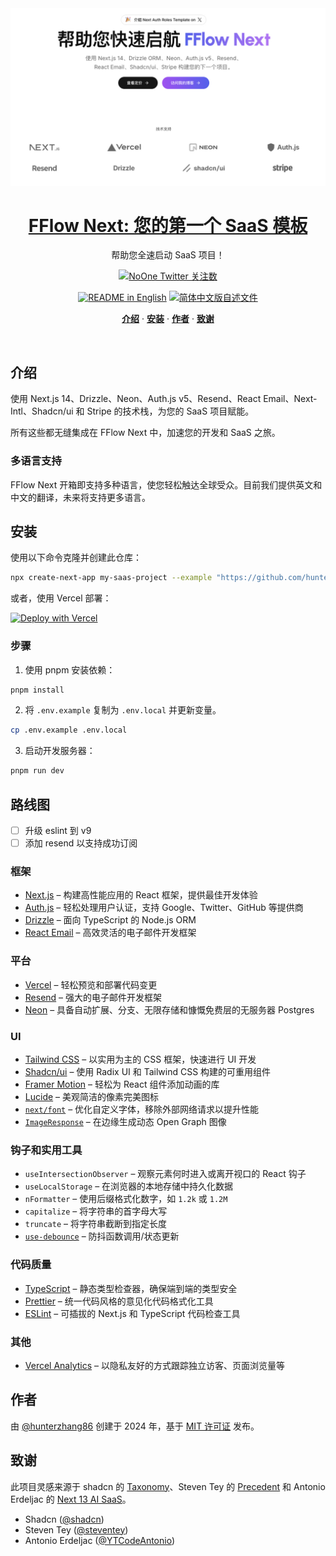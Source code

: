 <a href="https://next-saas-stripe-starter.vercel.app">
  <img alt="FFlow Next" src="public/_static/og_zh.jpg">
  <h1 align="center">FFlow Next: 您的第一个 SaaS 模板</h1>
</a>

<p align="center">
  帮助您全速启动 SaaS 项目！
</p>

<p align="center">
  <a href="https://twitter.com/hunterzhang86">
    <img src="https://img.shields.io/twitter/follow/hunterzhang86?style=flat&label=hunterzhang86&logo=twitter&color=0bf&logoColor=fff" alt="NoOne Twitter 关注数" />
  </a>
</p>

<p align="center">
  <a href="./README.md"><img alt="README in English" src="https://img.shields.io/badge/English-d9d9d9"></a>
  <a href="./README_CN.md"><img alt="简体中文版自述文件" src="https://img.shields.io/badge/简体中文-d9d9d9"></a>
</p>

<p align="center">
  <a href="#introduction"><strong>介绍</strong></a> ·
  <a href="#installation"><strong>安装</strong></a> ·
  <a href="#author"><strong>作者</strong></a> ·
  <a href="#credits"><strong>致谢</strong></a>
</p>
<br/>

## 介绍

使用 Next.js 14、Drizzle、Neon、Auth.js v5、Resend、React Email、Next-Intl、Shadcn/ui 和 Stripe 的技术栈，为您的 SaaS 项目赋能。

所有这些都无缝集成在 FFlow Next 中，加速您的开发和 SaaS 之旅。

### 多语言支持

FFlow Next 开箱即支持多种语言，使您轻松触达全球受众。目前我们提供英文和中文的翻译，未来将支持更多语言。

## 安装

使用以下命令克隆并创建此仓库：

```bash
npx create-next-app my-saas-project --example "https://github.com/hunterzhang86/fflow-next"
```

或者，使用 Vercel 部署：

[![Deploy with Vercel](https://vercel.com/button)](https://vercel.com/new/clone?repository-url=https%3A%2F%2Fgithub.com%2Fhunterzhang86%2Ffflow-next)

### 步骤

1. 使用 pnpm 安装依赖：

```sh
pnpm install
```

2. 将 `.env.example` 复制为 `.env.local` 并更新变量。

```sh
cp .env.example .env.local
```

3. 启动开发服务器：

```sh
pnpm run dev
```

## 路线图
- [ ] 升级 eslint 到 v9
- [ ] 添加 resend 以支持成功订阅

### 框架

- [Next.js](https://nextjs.org/) – 构建高性能应用的 React 框架，提供最佳开发体验
- [Auth.js](https://authjs.dev/) – 轻松处理用户认证，支持 Google、Twitter、GitHub 等提供商
- [Drizzle](https://orm.drizzle.team/) – 面向 TypeScript 的 Node.js ORM
- [React Email](https://react.email/) – 高效灵活的电子邮件开发框架

### 平台

- [Vercel](https://vercel.com/) – 轻松预览和部署代码变更
- [Resend](https://resend.com/) – 强大的电子邮件开发框架
- [Neon](https://neon.tech/) – 具备自动扩展、分支、无限存储和慷慨免费层的无服务器 Postgres

### UI

- [Tailwind CSS](https://tailwindcss.com/) – 以实用为主的 CSS 框架，快速进行 UI 开发
- [Shadcn/ui](https://ui.shadcn.com/) – 使用 Radix UI 和 Tailwind CSS 构建的可重用组件
- [Framer Motion](https://framer.com/motion) – 轻松为 React 组件添加动画的库
- [Lucide](https://lucide.dev/) – 美观简洁的像素完美图标
- [`next/font`](https://nextjs.org/docs/basic-features/font-optimization) – 优化自定义字体，移除外部网络请求以提升性能
- [`ImageResponse`](https://nextjs.org/docs/app/api-reference/functions/image-response) – 在边缘生成动态 Open Graph 图像

### 钩子和实用工具

- `useIntersectionObserver` – 观察元素何时进入或离开视口的 React 钩子
- `useLocalStorage` – 在浏览器的本地存储中持久化数据
- `nFormatter` – 使用后缀格式化数字，如 `1.2k` 或 `1.2M`
- `capitalize` – 将字符串的首字母大写
- `truncate` – 将字符串截断到指定长度
- [`use-debounce`](https://www.npmjs.com/package/use-debounce) – 防抖函数调用/状态更新

### 代码质量

- [TypeScript](https://www.typescriptlang.org/) – 静态类型检查器，确保端到端的类型安全
- [Prettier](https://prettier.io/) – 统一代码风格的意见化代码格式化工具
- [ESLint](https://eslint.org/) – 可插拔的 Next.js 和 TypeScript 代码检查工具

### 其他

- [Vercel Analytics](https://vercel.com/analytics) – 以隐私友好的方式跟踪独立访客、页面浏览量等

## 作者

由 [@hunterzhang86](https://twitter.com/hunterzhang86) 创建于 2024 年，基于 [MIT 许可证](https://github.com/shadcn/taxonomy/blob/main/LICENSE.md) 发布。

## 致谢

此项目灵感来源于 shadcn 的 [Taxonomy](https://github.com/shadcn-ui/taxonomy)、Steven Tey 的 [Precedent](https://github.com/steven-tey/precedent) 和 Antonio Erdeljac 的 [Next 13 AI SaaS](https://github.com/AntonioErdeljac/next13-ai-saas)。

- Shadcn ([@shadcn](https://twitter.com/shadcn))
- Steven Tey ([@steventey](https://twitter.com/steventey))
- Antonio Erdeljac ([@YTCodeAntonio](https://twitter.com/AntonioErdeljac))